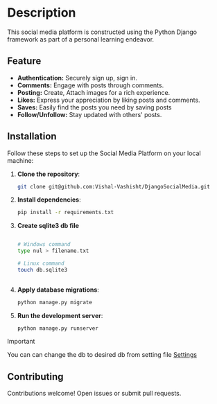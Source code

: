 # Description
This social media platform is constructed using the Python Django framework as part of a personal learning endeavor.

## Feature
- **Authentication:** Securely sign up, sign in.
- **Comments:** Engage with posts through comments.
- **Posting:** Create, Attach images for a rich experience.
- **Likes:** Express your appreciation by liking posts and comments.
- **Saves:** Easily find the posts you need by saving posts
- **Follow/Unfollow:** Stay updated with others' posts.

## Installation
Follow these steps to set up the Social Media Platform on your local machine:

1. **Clone the repository**:
    ```bash
    git clone git@github.com:Vishal-Vashisht/DjangoSocialMedia.git
    ```

2. **Install dependencies**:

   ```bash
   pip install -r requirements.txt
   ```

3. **Create sqlite3 db file**
    ```bash

    # Windows command
    type nul > filename.txt

    # Linux command
    touch db.sqlite3
     
     ```

3. **Apply database migrations**:

   ```bash
   python manage.py migrate
   ```

4. **Run the development server**:

   ```bash
   python manage.py runserver
   ```
> [!IMPORTANT]
> You can can change the db to desired db from setting file [Settings](myapp/myapp/settings.py)


## Contributing

Contributions welcome! Open issues or submit pull requests.